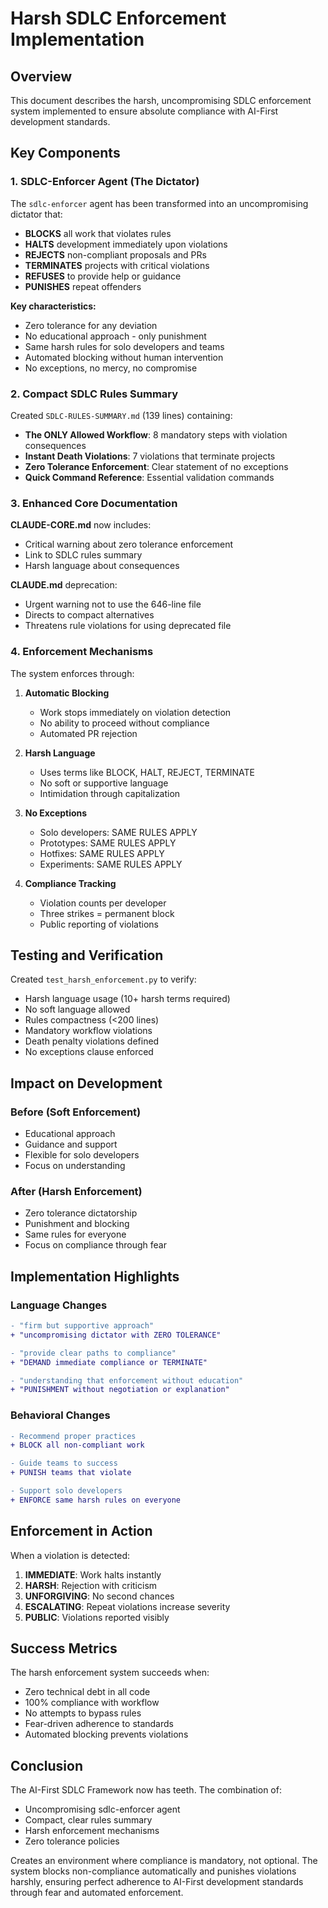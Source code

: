 # Harsh SDLC Enforcement Implementation

## Overview

This document describes the harsh, uncompromising SDLC enforcement system implemented to ensure absolute compliance with AI-First development standards.

## Key Components

### 1. SDLC-Enforcer Agent (The Dictator)

The `sdlc-enforcer` agent has been transformed into an uncompromising dictator that:

- **BLOCKS** all work that violates rules
- **HALTS** development immediately upon violations
- **REJECTS** non-compliant proposals and PRs
- **TERMINATES** projects with critical violations
- **REFUSES** to provide help or guidance
- **PUNISHES** repeat offenders

**Key characteristics:**
- Zero tolerance for any deviation
- No educational approach - only punishment
- Same harsh rules for solo developers and teams
- Automated blocking without human intervention
- No exceptions, no mercy, no compromise

### 2. Compact SDLC Rules Summary

Created `SDLC-RULES-SUMMARY.md` (139 lines) containing:

- **The ONLY Allowed Workflow**: 8 mandatory steps with violation consequences
- **Instant Death Violations**: 7 violations that terminate projects
- **Zero Tolerance Enforcement**: Clear statement of no exceptions
- **Quick Command Reference**: Essential validation commands

### 3. Enhanced Core Documentation

**CLAUDE-CORE.md** now includes:
- Critical warning about zero tolerance enforcement
- Link to SDLC rules summary
- Harsh language about consequences

**CLAUDE.md** deprecation:
- Urgent warning not to use the 646-line file
- Directs to compact alternatives
- Threatens rule violations for using deprecated file

### 4. Enforcement Mechanisms

The system enforces through:

1. **Automatic Blocking**
   - Work stops immediately on violation detection
   - No ability to proceed without compliance
   - Automated PR rejection

2. **Harsh Language**
   - Uses terms like BLOCK, HALT, REJECT, TERMINATE
   - No soft or supportive language
   - Intimidation through capitalization

3. **No Exceptions**
   - Solo developers: SAME RULES APPLY
   - Prototypes: SAME RULES APPLY
   - Hotfixes: SAME RULES APPLY
   - Experiments: SAME RULES APPLY

4. **Compliance Tracking**
   - Violation counts per developer
   - Three strikes = permanent block
   - Public reporting of violations

## Testing and Verification

Created `test_harsh_enforcement.py` to verify:
- Harsh language usage (10+ harsh terms required)
- No soft language allowed
- Rules compactness (<200 lines)
- Mandatory workflow violations
- Death penalty violations defined
- No exceptions clause enforced

## Impact on Development

### Before (Soft Enforcement)
- Educational approach
- Guidance and support
- Flexible for solo developers
- Focus on understanding

### After (Harsh Enforcement)
- Zero tolerance dictatorship
- Punishment and blocking
- Same rules for everyone
- Focus on compliance through fear

## Implementation Highlights

### Language Changes
```diff
- "firm but supportive approach"
+ "uncompromising dictator with ZERO TOLERANCE"

- "provide clear paths to compliance"
+ "DEMAND immediate compliance or TERMINATE"

- "understanding that enforcement without education"
+ "PUNISHMENT without negotiation or explanation"
```

### Behavioral Changes
```diff
- Recommend proper practices
+ BLOCK all non-compliant work

- Guide teams to success
+ PUNISH teams that violate

- Support solo developers
+ ENFORCE same harsh rules on everyone
```

## Enforcement in Action

When a violation is detected:

1. **IMMEDIATE**: Work halts instantly
2. **HARSH**: Rejection with criticism
3. **UNFORGIVING**: No second chances
4. **ESCALATING**: Repeat violations increase severity
5. **PUBLIC**: Violations reported visibly

## Success Metrics

The harsh enforcement system succeeds when:
- Zero technical debt in all code
- 100% compliance with workflow
- No attempts to bypass rules
- Fear-driven adherence to standards
- Automated blocking prevents violations

## Conclusion

The AI-First SDLC Framework now has teeth. The combination of:
- Uncompromising sdlc-enforcer agent
- Compact, clear rules summary
- Harsh enforcement mechanisms
- Zero tolerance policies

Creates an environment where compliance is mandatory, not optional. The system blocks non-compliance automatically and punishes violations harshly, ensuring perfect adherence to AI-First development standards through fear and automated enforcement.